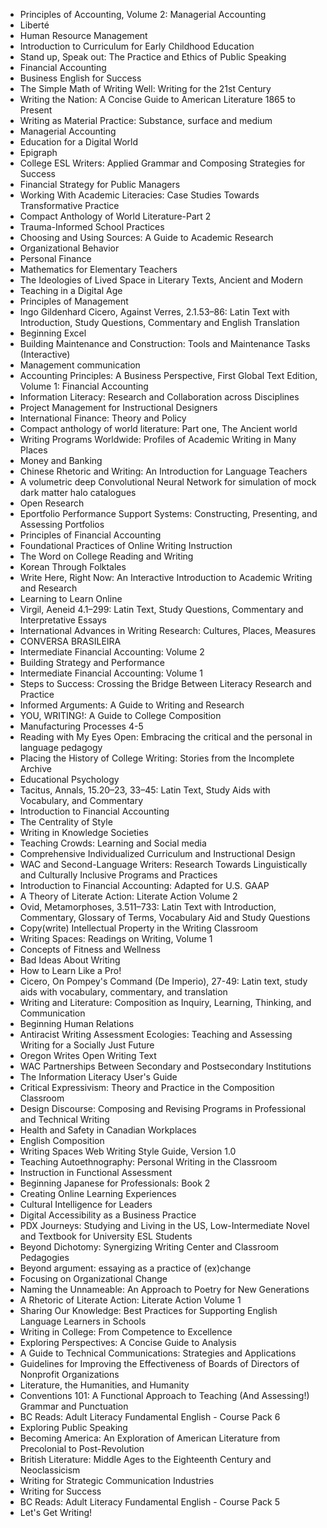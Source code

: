 <ul>

                             

 <li><a target="_blank" href="https://github.com/manjunath5496/Online-Textbooks/blob/master/otx(1).pdf" style="text-decoration:none;">Principles of Accounting, Volume 2: Managerial Accounting</a></li>

 <li><a target="_blank" href="https://github.com/manjunath5496/Online-Textbooks/blob/master/otx(2).pdf" style="text-decoration:none;">Libert&eacute;</a></li>

<li><a target="_blank" href="https://github.com/manjunath5496/Online-Textbooks/blob/master/otx(3).pdf" style="text-decoration:none;">Human Resource Management</a></li>
 <li><a target="_blank" href="https://github.com/manjunath5496/Online-Textbooks/blob/master/otx(4).pdf" style="text-decoration:none;">Introduction to Curriculum for Early Childhood Education</a></li>                              
<li><a target="_blank" href="https://github.com/manjunath5496/Online-Textbooks/blob/master/otx(5).pdf" style="text-decoration:none;">Stand up, Speak out: The Practice and Ethics of Public Speaking</a></li>
<li><a target="_blank" href="https://github.com/manjunath5496/Online-Textbooks/blob/master/otx(6).pdf" style="text-decoration:none;">Financial Accounting</a></li>
 <li><a target="_blank" href="https://github.com/manjunath5496/Online-Textbooks/blob/master/otx(7).pdf" style="text-decoration:none;">Business English for Success</a></li>

 <li><a target="_blank" href="https://github.com/manjunath5496/Online-Textbooks/blob/master/otx(8).pdf" style="text-decoration:none;"> The Simple Math of Writing Well: Writing for the 21st Century </a></li>
   <li><a target="_blank" href="https://github.com/manjunath5496/Online-Textbooks/blob/master/otx(9).pdf" style="text-decoration:none;">Writing the Nation: A Concise Guide to American Literature 1865 to Present</a></li>
  
   
 <li><a target="_blank" href="https://github.com/manjunath5496/Online-Textbooks/blob/master/otx(10).pdf" style="text-decoration:none;">Writing as Material Practice: Substance, surface and medium</a></li>                              
<li><a target="_blank" href="https://github.com/manjunath5496/Online-Textbooks/blob/master/otx(11).pdf" style="text-decoration:none;">Managerial Accounting</a></li>
<li><a target="_blank" href="https://github.com/manjunath5496/Online-Textbooks/blob/master/otx(12).pdf" style="text-decoration:none;">Education for a Digital World</a></li>
<li><a target="_blank" href="https://github.com/manjunath5496/Online-Textbooks/blob/master/otx(13).pdf" style="text-decoration:none;">Epigraph</a></li>

<li><a target="_blank" href="https://github.com/manjunath5496/Online-Textbooks/blob/master/otx(14).pdf" style="text-decoration:none;">College ESL Writers: Applied Grammar and Composing Strategies for Success</a></li>
                              
<li><a target="_blank" href="https://github.com/manjunath5496/Online-Textbooks/blob/master/otx(15).pdf" style="text-decoration:none;">Financial Strategy for Public Managers</a></li>

<li><a target="_blank" href="https://github.com/manjunath5496/Online-Textbooks/blob/master/otx(16).pdf" style="text-decoration:none;">Working With Academic Literacies: Case Studies Towards Transformative Practice</a></li>

  <li><a target="_blank" href="https://github.com/manjunath5496/Online-Textbooks/blob/master/otx(17).pdf" style="text-decoration:none;">Compact Anthology of World Literature-Part 2</a></li>   
  
<li><a target="_blank" href="https://github.com/manjunath5496/Online-Textbooks/blob/master/otx(18).pdf" style="text-decoration:none;">Trauma-Informed School Practices</a></li> 

  
<li><a target="_blank" href="https://github.com/manjunath5496/Online-Textbooks/blob/master/otx(19).pdf" style="text-decoration:none;">Choosing and Using Sources: A Guide to Academic Research</a></li> 

<li><a target="_blank" href="https://github.com/manjunath5496/Online-Textbooks/blob/master/otx(20).pdf" style="text-decoration:none;">Organizational Behavior</a></li>

<li><a target="_blank" href="https://github.com/manjunath5496/Online-Textbooks/blob/master/otx(21).pdf" style="text-decoration:none;">Personal Finance</a></li>
<li><a target="_blank" href="https://github.com/manjunath5496/Online-Textbooks/blob/master/otx(22).pdf" style="text-decoration:none;">Mathematics for Elementary Teachers</a></li> 
 <li><a target="_blank" href="https://github.com/manjunath5496/Online-Textbooks/blob/master/otx(23).pdf" style="text-decoration:none;">The Ideologies of Lived Space in Literary Texts, Ancient and Modern</a></li> 
 

   <li><a target="_blank" href="https://github.com/manjunath5496/Online-Textbooks/blob/master/otx(24).pdf" style="text-decoration:none;">Teaching in a Digital Age</a></li>
 
   <li><a target="_blank" href="https://github.com/manjunath5496/Online-Textbooks/blob/master/otx(25).pdf" style="text-decoration:none;">Principles of Management</a></li>                              
 <li><a target="_blank" href="https://github.com/manjunath5496/Online-Textbooks/blob/master/otx(26).pdf" style="text-decoration:none;">Ingo Gildenhard Cicero, Against Verres, 2.1.53–86: Latin Text with Introduction, Study Questions, Commentary and English Translation</a></li>
 <li><a target="_blank" href="https://github.com/manjunath5496/Online-Textbooks/blob/master/otx(27).pdf" style="text-decoration:none;">Beginning Excel</a></li>
   
 
   <li><a target="_blank" href="https://github.com/manjunath5496/Online-Textbooks/blob/master/otx(28).pdf" style="text-decoration:none;">Building Maintenance and Construction: Tools and Maintenance Tasks (Interactive)</a></li>
 
   <li><a target="_blank" href="https://github.com/manjunath5496/Online-Textbooks/blob/master/otx(29).pdf" style="text-decoration:none;">Management communication</a></li>                              

  <li><a target="_blank" href="https://github.com/manjunath5496/Online-Textbooks/blob/master/otx(30).pdf" style="text-decoration:none;">Accounting Principles: A Business Perspective, First Global Text Edition, Volume 1: Financial Accounting</a></li>
 
   <li><a target="_blank" href="https://github.com/manjunath5496/Online-Textbooks/blob/master/otx(31).pdf" style="text-decoration:none;">Information Literacy: Research and Collaboration across Disciplines</a></li> 
    <li><a target="_blank" href="https://github.com/manjunath5496/Online-Textbooks/blob/master/otx(32).pdf" style="text-decoration:none;">Project Management for Instructional Designers</a></li> 

   <li><a target="_blank" href="https://github.com/manjunath5496/Online-Textbooks/blob/master/otx(33).pdf" style="text-decoration:none;">International Finance: Theory and Policy</a></li>                              

  <li><a target="_blank" href="https://github.com/manjunath5496/Online-Textbooks/blob/master/otx(34).pdf" style="text-decoration:none;">Compact anthology of world literature: Part one, The Ancient world</a></li> 
 
  <li><a target="_blank" href="https://github.com/manjunath5496/Online-Textbooks/blob/master/otx(35).pdf" style="text-decoration:none;">Writing Programs Worldwide: Profiles of Academic Writing in Many Places</a></li> 

  <li><a target="_blank" href="https://github.com/manjunath5496/Online-Textbooks/blob/master/otx(36).pdf" style="text-decoration:none;">Money and Banking</a></li> 
 
<li><a target="_blank" href="https://github.com/manjunath5496/Online-Textbooks/blob/master/otx(37).pdf" style="text-decoration:none;">Chinese Rhetoric and Writing: An Introduction for Language Teachers</a></li>
 <li><a target="_blank" href="https://github.com/manjunath5496/Online-Textbooks/blob/master/otx(38).pdf" style="text-decoration:none;">A volumetric deep Convolutional Neural Network for simulation of mock dark matter halo catalogues</a></li>
<li><a target="_blank" href="https://github.com/manjunath5496/Online-Textbooks/blob/master/otx(39).pdf" style="text-decoration:none;">Open Research</a></li>
 <li><a target="_blank" href="https://github.com/manjunath5496/Online-Textbooks/blob/master/otx(40).pdf" style="text-decoration:none;">Eportfolio Performance Support Systems: Constructing, Presenting, and Assessing Portfolios</a></li>                              
<li><a target="_blank" href="https://github.com/manjunath5496/Online-Textbooks/blob/master/otx(41).pdf" style="text-decoration:none;">Principles of Financial Accounting</a></li>
<li><a target="_blank" href="https://github.com/manjunath5496/Online-Textbooks/blob/master/otx(42).pdf" style="text-decoration:none;">Foundational Practices of Online Writing Instruction</a></li>
 
  <li><a target="_blank" href="https://github.com/manjunath5496/Online-Textbooks/blob/master/otx(43).pdf" style="text-decoration:none;">The Word on College Reading and Writing</a></li>
 <li><a target="_blank" href="https://github.com/manjunath5496/Online-Textbooks/blob/master/otx(44).pdf" style="text-decoration:none;">Korean Through Folktales</a></li>
   <li><a target="_blank" href="https://github.com/manjunath5496/Online-Textbooks/blob/master/otx(45).pdf" style="text-decoration:none;">Write Here, Right Now: An Interactive Introduction to Academic Writing and Research</a></li>  
   
<li><a target="_blank" href="https://github.com/manjunath5496/Online-Textbooks/blob/master/otx(46).pdf" style="text-decoration:none;">Learning to Learn Online</a></li> 
                             
<li><a target="_blank" href="https://github.com/manjunath5496/Online-Textbooks/blob/master/otx(47).pdf" style="text-decoration:none;">Virgil, Aeneid 4.1–299: Latin Text, Study Questions, Commentary and Interpretative Essays</a></li>
<li><a target="_blank" href="https://github.com/manjunath5496/Online-Textbooks/blob/master/otx(48).pdf" style="text-decoration:none;">International Advances in Writing Research: Cultures, Places, Measures</a></li>

<li><a target="_blank" href="https://github.com/manjunath5496/Online-Textbooks/blob/master/otx(49).pdf" style="text-decoration:none;">CONVERSA BRASILEIRA </a></li>
                              
<li><a target="_blank" href="https://github.com/manjunath5496/Online-Textbooks/blob/master/otx(50).pdf" style="text-decoration:none;">Intermediate Financial Accounting: Volume 2</a></li>
<li><a target="_blank" href="https://github.com/manjunath5496/Online-Textbooks/blob/master/otx(51).pdf" style="text-decoration:none;">Building Strategy and Performance</a></li>
<li><a target="_blank" href="https://github.com/manjunath5496/Online-Textbooks/blob/master/otx(52).pdf" style="text-decoration:none;">Intermediate Financial Accounting: Volume 1</a></li>

<li><a target="_blank" href="https://github.com/manjunath5496/Online-Textbooks/blob/master/otx(53).pdf" style="text-decoration:none;">Steps to Success: Crossing the Bridge Between Literacy Research and Practice</a></li>
 
<li><a target="_blank" href="https://github.com/manjunath5496/Online-Textbooks/blob/master/otx(54).pdf" style="text-decoration:none;">Informed Arguments: A Guide to Writing and Research </a></li>

<li><a target="_blank" href="https://github.com/manjunath5496/Online-Textbooks/blob/master/otx(55).pdf" style="text-decoration:none;">YOU, WRITING!: A Guide to College Composition</a></li>
 
  <li><a target="_blank" href="https://github.com/manjunath5496/Online-Textbooks/blob/master/otx(56).pdf" style="text-decoration:none;">
Manufacturing Processes 4-5 </a></li>                              

  <li><a target="_blank" href="https://github.com/manjunath5496/Online-Textbooks/blob/master/otx(57).pdf" style="text-decoration:none;">Reading with My Eyes Open: Embracing the critical and the personal in language pedagogy</a></li>
 
   <li><a target="_blank" href="https://github.com/manjunath5496/Online-Textbooks/blob/master/otx(58).pdf" style="text-decoration:none;">Placing the History of College Writing: Stories from the Incomplete Archive </a></li>
    <li><a target="_blank" href="https://github.com/manjunath5496/Online-Textbooks/blob/master/otx(59).pdf" style="text-decoration:none;">Educational Psychology</a></li>
 
  <li><a target="_blank" href="https://github.com/manjunath5496/Online-Textbooks/blob/master/otx(60).pdf" style="text-decoration:none;">Tacitus, Annals, 15.20–23, 33–45: Latin Text, Study Aids with Vocabulary, and Commentary </a></li>
 
   <li><a target="_blank" href="https://github.com/manjunath5496/Online-Textbooks/blob/master/otx(61).pdf" style="text-decoration:none;">Introduction to Financial Accounting</a></li>
 
   <li><a target="_blank" href="https://github.com/manjunath5496/Online-Textbooks/blob/master/otx(62).pdf" style="text-decoration:none;">The Centrality of Style</a></li>
 
   <li><a target="_blank" href="https://github.com/manjunath5496/Online-Textbooks/blob/master/otx(63).pdf" style="text-decoration:none;">Writing in Knowledge Societies</a></li>                              

  <li><a target="_blank" href="https://github.com/manjunath5496/Online-Textbooks/blob/master/otx(64).pdf" style="text-decoration:none;">Teaching Crowds: Learning and Social media</a></li>
 
   <li><a target="_blank" href="https://github.com/manjunath5496/Online-Textbooks/blob/master/otx(65).pdf" style="text-decoration:none;">Comprehensive Individualized Curriculum and Instructional Design </a></li> 

   <li><a target="_blank" href="https://github.com/manjunath5496/Online-Textbooks/blob/master/otx(66).pdf" style="text-decoration:none;">WAC and Second-Language Writers: Research Towards Linguistically and Culturally Inclusive Programs and Practices</a></li> 
 
   <li><a target="_blank" href="https://github.com/manjunath5496/Online-Textbooks/blob/master/otx(67).pdf" style="text-decoration:none;">Introduction to Financial Accounting: Adapted for U.S. GAAP</a></li>                              

  <li><a target="_blank" href="https://github.com/manjunath5496/Online-Textbooks/blob/master/otx(68).pdf" style="text-decoration:none;">A Theory of Literate Action: Literate Action Volume 2</a></li> 
 
  
   <li><a target="_blank" href="https://github.com/manjunath5496/Online-Textbooks/blob/master/otx(69).pdf" style="text-decoration:none;">Ovid, Metamorphoses, 3.511–733: Latin Text with Introduction, Commentary, Glossary of Terms, Vocabulary Aid and Study Questions</a></li>                              

  <li><a target="_blank" href="https://github.com/manjunath5496/Online-Textbooks/blob/master/otx(70).pdf" style="text-decoration:none;">
Copy(write) Intellectual Property in the Writing Classroom</a></li> 
  
 
 <li><a target="_blank" href="https://github.com/manjunath5496/Online-Textbooks/blob/master/otx(71).pdf" style="text-decoration:none;">Writing Spaces: Readings on Writing, Volume 1</a></li>
 
 <li><a target="_blank" href="https://github.com/manjunath5496/Online-Textbooks/blob/master/otx(72).pdf" style="text-decoration:none;">Concepts of Fitness and Wellness</a></li> 
 
 
 <li><a target="_blank" href="https://github.com/manjunath5496/Online-Textbooks/blob/master/otx(73).pdf" style="text-decoration:none;">Bad Ideas About Writing </a></li>
  <li><a target="_blank" href="https://github.com/manjunath5496/Online-Textbooks/blob/master/otx(74).pdf" style="text-decoration:none;">How to Learn Like a Pro!</a></li>
    <li><a target="_blank" href="https://github.com/manjunath5496/Online-Textbooks/blob/master/otx(75).pdf" style="text-decoration:none;">Cicero, On Pompey's Command (De Imperio), 27-49: Latin text, study aids with vocabulary, commentary, and translation</a></li>                        
<li><a target="_blank" href="https://github.com/manjunath5496/Online-Textbooks/blob/master/otx(76).pdf" style="text-decoration:none;">Writing and Literature: Composition as Inquiry, Learning, Thinking, and Communication</a></li>

 <li><a target="_blank" href="https://github.com/manjunath5496/Online-Textbooks/blob/master/otx(77).pdf" style="text-decoration:none;">Beginning Human Relations</a></li> 
 
 
 <li><a target="_blank" href="https://github.com/manjunath5496/Online-Textbooks/blob/master/otx(78).pdf" style="text-decoration:none;">Antiracist Writing Assessment Ecologies: Teaching and Assessing Writing for a Socially Just Future</a></li>
  <li><a target="_blank" href="https://github.com/manjunath5496/Online-Textbooks/blob/master/otx(79).pdf" style="text-decoration:none;">
Oregon Writes Open Writing Text </a></li>


 <li><a target="_blank" href="https://github.com/manjunath5496/Online-Textbooks/blob/master/otx(80).pdf" style="text-decoration:none;">WAC Partnerships Between Secondary and Postsecondary Institutions</a></li> 
 
 
 <li><a target="_blank" href="https://github.com/manjunath5496/Online-Textbooks/blob/master/otx(81).pdf" style="text-decoration:none;">The Information Literacy User's Guide</a></li>
  <li><a target="_blank" href="https://github.com/manjunath5496/Online-Textbooks/blob/master/otx(82).pdf" style="text-decoration:none;">Critical Expressivism: Theory and Practice in the Composition Classroom</a></li>

 <li><a target="_blank" href="https://github.com/manjunath5496/Online-Textbooks/blob/master/otx(83).pdf" style="text-decoration:none;">Design Discourse: Composing and Revising Programs in Professional and Technical Writing</a></li>
  <li><a target="_blank" href="https://github.com/manjunath5496/Online-Textbooks/blob/master/otx(84).pdf" style="text-decoration:none;">Health and Safety in Canadian Workplaces</a></li>

 <li><a target="_blank" href="https://github.com/manjunath5496/Online-Textbooks/blob/master/otx(85).pdf" style="text-decoration:none;">English Composition</a></li>
  <li><a target="_blank" href="https://github.com/manjunath5496/Online-Textbooks/blob/master/otx(86).pdf" style="text-decoration:none;">Writing Spaces Web Writing Style Guide, Version 1.0</a></li>

 <li><a target="_blank" href="https://github.com/manjunath5496/Online-Textbooks/blob/master/otx(87).pdf" style="text-decoration:none;">Teaching Autoethnography: Personal Writing in the Classroom</a></li>
  <li><a target="_blank" href="https://github.com/manjunath5496/Online-Textbooks/blob/master/otx(88).pdf" style="text-decoration:none;">Instruction in Functional Assessment</a></li>
  <li><a target="_blank" href="https://github.com/manjunath5496/Online-Textbooks/blob/master/otx(89).pdf" style="text-decoration:none;">Beginning Japanese for Professionals: Book 2</a></li>
  
  
  <li><a target="_blank" href="https://github.com/manjunath5496/Online-Textbooks/blob/master/otx(90).pdf" style="text-decoration:none;">Creating Online Learning Experiences</a></li>
  <li><a target="_blank" href="https://github.com/manjunath5496/Online-Textbooks/blob/master/otx(91).pdf" style="text-decoration:none;">Cultural Intelligence for Leaders</a></li>

 <li><a target="_blank" href="https://github.com/manjunath5496/Online-Textbooks/blob/master/otx(92).pdf" style="text-decoration:none;">Digital Accessibility as a Business Practice</a></li>
  <li><a target="_blank" href="https://github.com/manjunath5496/Online-Textbooks/blob/master/otx(93).pdf" style="text-decoration:none;"> PDX Journeys: Studying and Living in the US, Low-Intermediate Novel and Textbook for University ESL Students</a></li>
  <li><a target="_blank" href="https://github.com/manjunath5496/Online-Textbooks/blob/master/otx(94).pdf" style="text-decoration:none;">Beyond Dichotomy: Synergizing Writing Center and Classroom Pedagogies</a></li> 
  
   <li><a target="_blank" href="https://github.com/manjunath5496/Online-Textbooks/blob/master/otx(95).pdf" style="text-decoration:none;">Beyond argument: essaying as a practice of (ex)change </a></li>  
  
<li><a target="_blank" href="https://github.com/manjunath5496/Online-Textbooks/blob/master/otx(96).pdf" style="text-decoration:none;">Focusing on Organizational Change</a></li> 
  
  
<li><a target="_blank" href="https://github.com/manjunath5496/Online-Textbooks/blob/master/otx(97).pdf" style="text-decoration:none;">Naming the Unnameable: An Approach to Poetry for New Generations</a></li>


 <li><a target="_blank" href="https://github.com/manjunath5496/Online-Textbooks/blob/master/otx(98).pdf" style="text-decoration:none;">A Rhetoric of Literate Action: Literate Action Volume 1</a></li> 
  
   <li><a target="_blank" href="https://github.com/manjunath5496/Online-Textbooks/blob/master/otx(99).pdf" style="text-decoration:none;">Sharing Our Knowledge: Best Practices for Supporting English Language Learners in Schools</a></li>  
  
<li><a target="_blank" href="https://github.com/manjunath5496/Online-Textbooks/blob/master/otx(100).pdf" style="text-decoration:none;">Writing in College: From Competence to Excellence</a></li>  
  
 <li><a target="_blank" href="https://github.com/manjunath5496/Online-Textbooks/blob/master/otx(101).pdf" style="text-decoration:none;">Exploring Perspectives: A Concise Guide to Analysis</a></li> 
  
   <li><a target="_blank" href="https://github.com/manjunath5496/Online-Textbooks/blob/master/otx(102).pdf" style="text-decoration:none;">A Guide to Technical Communications: Strategies and Applications</a></li> 
  
   
 <li><a target="_blank" href="https://github.com/manjunath5496/Online-Textbooks/blob/master/otx(103).pdf" style="text-decoration:none;">Guidelines for Improving the Effectiveness of Boards of Directors of Nonprofit Organizations </a></li> 
  
   <li><a target="_blank" href="https://github.com/manjunath5496/Online-Textbooks/blob/master/otx(104).pdf" style="text-decoration:none;">Literature, the Humanities, and Humanity</a></li>  
   
 <li><a target="_blank" href="https://github.com/manjunath5496/Online-Textbooks/blob/master/otx(105).pdf" style="text-decoration:none;">Conventions 101: A Functional Approach to Teaching (And Assessing!) Grammar and Punctuation</a></li> 
 
<li><a target="_blank" href="https://github.com/manjunath5496/Online-Textbooks/blob/master/otx(106).pdf" style="text-decoration:none;">BC Reads: Adult Literacy Fundamental English - Course Pack 6</a></li> 
  
   <li><a target="_blank" href="https://github.com/manjunath5496/Online-Textbooks/blob/master/otx(107).pdf" style="text-decoration:none;">Exploring Public Speaking</a></li> 
  
   
 <li><a target="_blank" href="https://github.com/manjunath5496/Online-Textbooks/blob/master/otx(108).pdf" style="text-decoration:none;">Becoming America: An Exploration of American Literature from Precolonial to Post-Revolution</a></li> 
  
   <li><a target="_blank" href="https://github.com/manjunath5496/Online-Textbooks/blob/master/otx(109).pdf" style="text-decoration:none;">British Literature: Middle Ages to the Eighteenth Century and Neoclassicism</a></li>  
   
 <li><a target="_blank" href="https://github.com/manjunath5496/Online-Textbooks/blob/master/otx(110).pdf" style="text-decoration:none;">Writing for Strategic Communication Industries</a></li>  
   
<li><a target="_blank" href="https://github.com/manjunath5496/Online-Textbooks/blob/master/otx(111).pdf" style="text-decoration:none;">Writing for Success</a></li> 
  
   
 <li><a target="_blank" href="https://github.com/manjunath5496/Online-Textbooks/blob/master/otx(112).pdf" style="text-decoration:none;">BC Reads: Adult Literacy Fundamental English - Course Pack 5</a></li> 
  
   <li><a target="_blank" href="https://github.com/manjunath5496/Online-Textbooks/blob/master/otx(113).pdf" style="text-decoration:none;">Let's Get Writing!</a></li>  
   

 </ul>




